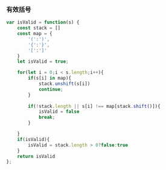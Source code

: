 <!-- leetcode上关于栈的题目大家可以先做20,155,232,844,224,682,496. -->
### 有效括号
<!-- 给定一个只包括 '('，')'，'{'，'}'，'['，']' 的字符串，判断字符串是否有效。 -->
```js
var isValid = function(s) {
    const stack = []
    const map = {
        '(':')',
        '{':'}',
        '[':']'
    }
    let isValid = true;

    for(let i = 0;i < s.length;i++){
        if(s[i] in map){
            stack.unshift(s[i])
            continue;
        }
        
        if(!stack.length || s[i] !== map[stack.shift()]){
            isValid = false
            break;
        }

    }
    if(isValid){
        isValid = stack.length > 0?false:true
    }
    return isValid
};
```